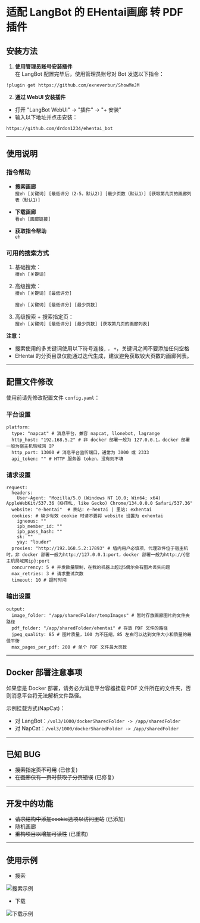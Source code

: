 # 适配 LangBot 的 EHentai画廊 转 PDF 插件

## 安装方法

1. **使用管理员账号安装插件**  
在 LangBot 配置完毕后，使用管理员账号对 Bot 发送以下指令：
```
!plugin get https://github.com/exneverbur/ShowMeJM
```
2. **通过 WebUI 安装插件**  
- 打开 "LangBot WebUI" -> "插件" -> "+ 安装"  
- 输入以下地址并点击安装：
```
https://github.com/drdon1234/ehentai_bot
```

---

## 使用说明

### 指令帮助

- **搜索画廊**  
```搜eh [关键词] [最低评分（2-5，默认2）] [最少页数（默认1）] [获取第几页的画廊列表（默认1）]```

- **下载画廊**  
```看eh [画廊链接]```

- **获取指令帮助**  
```eh```

### 可用的搜索方式

1. 基础搜索：  
```搜eh [关键词]```

2. 高级搜索：  
```搜eh [关键词] [最低评分]```
 
    ```搜eh [关键词] [最低评分] [最少页数]```

4. 高级搜索 + 搜索指定页：  
```搜eh [关键词] [最低评分] [最少页数] [获取第几页的画廊列表]```

**注意：**  
- 搜索使用的多关键词使用以下符号连接`,` `，` `+`，关键词之间不要添加任何空格
- EHentai 的分页目录仅能通过迭代生成，建议避免获取较大页数的画廊列表。

---

## 配置文件修改

使用前请先修改配置文件 `config.yaml`：

### 平台设置
```
platform:
  type: "napcat" # 消息平台，兼容 napcat, llonebot, lagrange
  http_host: "192.168.5.2" # 非 docker 部署一般为 127.0.0.1，docker 部署一般为宿主机局域网 IP
  http_port: 13000 # 消息平台监听端口，通常为 3000 或 2333
  api_token: "" # HTTP 服务器 token，没有则不填
```

### 请求设置
```
request:
  headers:
    User-Agent: "Mozilla/5.0 (Windows NT 10.0; Win64; x64) AppleWebKit/537.36 (KHTML, like Gecko) Chrome/134.0.0.0 Safari/537.36"
  website: "e-hentai"  # 表站: e-hentai | 里站: exhentai
  cookies: # 缺少有效 cookie 时请不要将 website 设置为 exhentai
    igneous: ""
    ipb_member_id: ""
    ipb_pass_hash: ""
    sk: ""
    yay: "louder"
  proxies: "http://192.168.5.2:17893" # 墙内用户必填项，代理软件位于宿主机时，非 docker 部署一般为http://127.0.0.1:port，docker 部署一般为http://{宿主机局域网ip}:port
  concurrency: 5 # 并发数量限制，在我的机器上超过5偶尔会有图片丢失问题
  max_retries: 3 # 请求重试次数
  timeout: 10 # 超时时间
```

### 输出设置
```
output:
  image_folder: "/app/sharedFolder/tempImages" # 暂时存放画廊图片的文件夹路径
  pdf_folder: "/app/sharedFolder/ehentai" # 存放 PDF 文件的路径
  jpeg_quality: 85 # 图片质量，100 为不压缩，85 左右可以达到文件大小和质量的最佳平衡
  max_pages_per_pdf: 200 # 单个 PDF 文件最大页数
```

---

## Docker 部署注意事项

如果您是 Docker 部署，请务必为消息平台容器挂载 PDF 文件所在的文件夹，否则消息平台将无法解析文件路径。

示例挂载方式(NapCat)：
- 对 LangBot：`/vol3/1000/dockerSharedFolder -> /app/sharedFolder`
- 对 NapCat：`/vol3/1000/dockerSharedFolder -> /app/sharedFolder`

---

## 已知 BUG

- ~~搜索指定页不可用~~ (已修复)
- ~~在画廊仅有一页时获取子分页错误~~ (已修复)

---

## 开发中的功能

- ~~请求结构中添加cookie选项以访问里站~~ (已添加)
- 随机画廊
- ~~重构项目以增加可读性~~ (已重构)

---

## 使用示例
- 搜索  

![搜索示例](https://github.com/user-attachments/assets/68f7c828-5891-4b2e-abc3-f17e3b57eb37)

- 下载  

![下载示例](https://github.com/user-attachments/assets/f5f6085a-078c-4235-9bff-51e635bba3d6)
